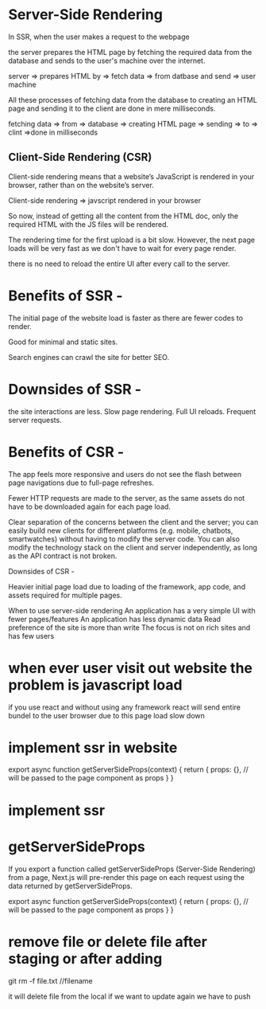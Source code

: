 # Server-Side Rendering

In SSR, when the user makes a request to the webpage

the server prepares the HTML page by fetching the required data from the database and sends to the user's machine over the internet.

server => prepares HTML by => fetch data => from datbase and send => user machine

All these processes of fetching data from the database to creating an HTML page and sending it to the client are done in mere milliseconds.

fetching data => from => database => creating HTML page => sending => to => clint =>done in milliseconds



Client-Side Rendering (CSR)
---------------------------
Client-side rendering means that a website’s JavaScript is rendered in your browser, rather than on the website’s server.

Client-side rendering => javscript rendered in your browser 

So now, instead of getting all the content from the HTML doc, only the required HTML with the JS files will be rendered. 

The rendering time for the first upload is a bit slow. However, the next page loads will be very fast as we don't have to wait for every page render.

there is no need to reload the entire UI after every call to the server.

# Benefits of SSR -

The initial page of the website load is faster as there are fewer codes to render.

Good for minimal and static sites.

Search engines can crawl the site for better SEO.

# Downsides of SSR -

the site interactions are less.
Slow page rendering.
Full UI reloads.
Frequent server requests.

# Benefits of CSR -

The app feels more responsive and users do not see the flash between page navigations due to full-page refreshes.

Fewer HTTP requests are made to the server, as the same assets do not have to be downloaded again for each page load.

Clear separation of the concerns between the client and the server; you can easily build new clients for different platforms (e.g. mobile, chatbots, smartwatches) without having to modify the server code. You can also modify the technology stack on the client and server independently, as long as the API contract is not broken.

Downsides of CSR -

Heavier initial page load due to loading of the framework, app code, and assets required for multiple pages.

When to use server-side rendering
An application has a very simple UI with fewer pages/features
An application has less dynamic data
Read preference of the site is more than write
The focus is not on rich sites and has few users


# when ever user visit out website the problem is javascript load 

if you use react and without using any framework react will send entire bundel to the user browser 
due to this page load slow down 

# implement ssr in website 

export async function getServerSideProps(context) {
  return {
    props: {}, // will be passed to the page component as props
  }
}


# implement ssr

# getServerSideProps

If you export a function called getServerSideProps (Server-Side Rendering) from a page, Next.js will pre-render this page on each request using the data returned by getServerSideProps.

export async function getServerSideProps(context) {
  return {
    props: {}, // will be passed to the page component as props
  }
}


# remove file or delete file after staging or after adding
git rm -f file.txt  //filename

it will delete file from the local if we want to update again we have to push





